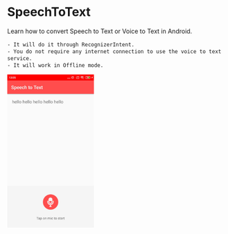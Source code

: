 # SpeechToText
Learn how to convert Speech to Text or Voice to Text in Android. 

    - It will do it through RecognizerIntent.
    - You do not require any internet connection to use the voice to text service. 
    - It will work in Offline mode.

<img src="Screenshot_2021-03-06-13-05-33-773_com.asw.androidspeechtotext.jpg" width="200">
